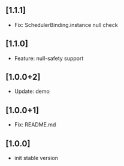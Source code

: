 ## [1.1.1]

* Fix: SchedulerBinding.instance null check

## [1.1.0]

* Feature: null-safety support

## [1.0.0+2]

* Update: demo

## [1.0.0+1]

* Fix: README.md

## [1.0.0]

* init stable version
